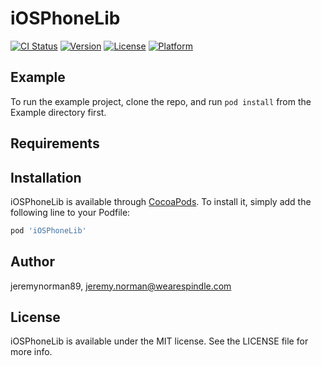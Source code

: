# iOSPhoneLib

[![CI Status](https://img.shields.io/travis/jeremynorman89/iOSPhoneLib.svg?style=flat)](https://travis-ci.org/jeremynorman89/iOSPhoneLib)
[![Version](https://img.shields.io/cocoapods/v/iOSPhoneLib.svg?style=flat)](https://cocoapods.org/pods/iOSPhoneLib)
[![License](https://img.shields.io/cocoapods/l/iOSPhoneLib.svg?style=flat)](https://cocoapods.org/pods/iOSPhoneLib)
[![Platform](https://img.shields.io/cocoapods/p/iOSPhoneLib.svg?style=flat)](https://cocoapods.org/pods/iOSPhoneLib)

## Example

To run the example project, clone the repo, and run `pod install` from the Example directory first.

## Requirements

## Installation

iOSPhoneLib is available through [CocoaPods](https://cocoapods.org). To install
it, simply add the following line to your Podfile:

```ruby
pod 'iOSPhoneLib'
```

## Author

jeremynorman89, jeremy.norman@wearespindle.com

## License

iOSPhoneLib is available under the MIT license. See the LICENSE file for more info.
